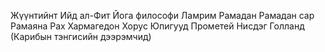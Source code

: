 Жүүнтийнт
Ийд ал-Фит
Йога философи
Ламрим
Рамадан
Рамадан сар
Рамаяна
Рах
Хармагедон
Хорус
Юпигууд
Прометей
Нисдэг Голланд (Карибын тэнгисийн дээрэмчид)
